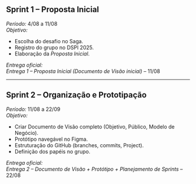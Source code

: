 ## Sprint 1 – Proposta Inicial  
*Período:* 4/08 a 11/08  
*Objetivo:*  
- Escolha do desafio no Saga.  
- Registro do grupo no DSPI 2025.  
- Elaboração da *Proposta Inicial*.  

*Entrega oficial:*  
 *Entrega 1 – Proposta Inicial (Documento de Visão inicial)* – 11/08  

---

## Sprint 2 – Organização e Prototipação  
*Período:* 11/08 a 22/09  
*Objetivo:*  
- Criar Documento de Visão completo (Objetivo, Público, Modelo de Negócio).  
- Protótipo navegável no Figma.  
- Estruturação do GitHub (branches, commits, Project).  
- Definição dos papéis no grupo.  

*Entrega oficial:*  
 *Entrega 2 – Documento de Visão + Protótipo + Planejamento de Sprints* – 22/08  
